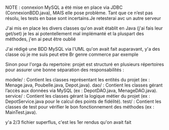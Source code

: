 NOTE : connexion MySQL a été mise en place via JDBC (ConnexionBDD.java), MAIS elle pose problème. Tant que ce n’est pas résolu, les tests en base sont incertains.Je retesterai avc un autre serveur

J'ai mis en place les divers classes qu'on avait établit en Java (j'ai fais leur get/set) je les ai potentellement mal implémanté et la pluspart des méthodes, j'en ai peut être oublié

J'ai rédigé une BDD MySQL via l'UML qu'on avait fait auparavant, y'a des classe où je me suis peut etre Br genre commerce par exemple 

Sinon pour l'orga du repertoire: 
projet est structuré en plusieurs répertoires pour assurer une bonne séparation des responsabilités :

modele/ : Contient les classes représentant les entités du projet (ex : Menage.java, Poubelle.java, Depot.java).
dao/ : Contient les classes gérant l’accès aux données via MySQL (ex : DepotDAO.java, MenageDAO.java).
service/ : Contient les classes gérant la logique métier du projet (ex : DepotService.java pour le calcul des points de fidélité).
test/ : Contient les classes de test pour vérifier le bon fonctionnement des méthodes (ex : MainTest.java).

y'a 2/3 fichier superflus, c'est les 1er rendus qu'on avait fait
